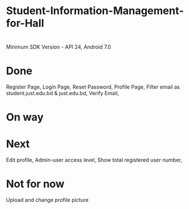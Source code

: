 # Student-Information-Management-for-Hall

# 
Minimum SDK Version - API 24, Android 7.0

# Done
Register Page,
Login Page,
Reset Password,
Profile Page,
Filter email as student.just.edu.bd & just.edu.bd,
Verify Email,


# On way



# Next
Edit profile,
Admin-user access level,
Show total registered user number,



# Not for now
Upload and change profile picture

